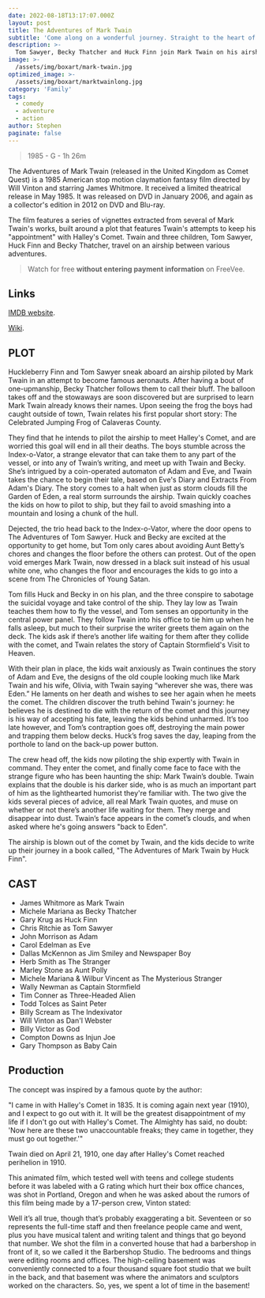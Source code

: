 ```yaml
---
date: 2022-08-18T13:17:07.000Z
layout: post
title: The Adventures of Mark Twain
subtitle: 'Come along on a wonderful journey. Straight to the heart of halleys comet.'
description: >-
  Tom Sawyer, Becky Thatcher and Huck Finn join Mark Twain on his airship to meet Halley's Comet.
image: >-
  /assets/img/boxart/mark-twain.jpg
optimized_image: >-
  /assets/img/boxart/marktwainlong.jpg
category: 'Family'
tags:
  - comedy
  - adventure
  - action
author: Stephen
paginate: false
---
```

> 1985 - G - 1h 26m

The Adventures of Mark Twain (released in the United Kingdom as Comet Quest) is a 1985 American stop motion claymation fantasy film directed by Will Vinton and starring James Whitmore. It received a limited theatrical release in May 1985. It was released on DVD in January 2006, and again as a collector's edition in 2012 on DVD and Blu-ray.

The film features a series of vignettes extracted from several of Mark Twain's works, built around a plot that features Twain's attempts to keep his "appointment" with Halley's Comet. Twain and three children, Tom Sawyer, Huck Finn and Becky Thatcher, travel on an airship between various adventures. 

> Watch for free **without entering payment information** on FreeVee.

## Links

[IMDB website](https://www.imdb.com/title/tt0088678/).

[Wiki](https://en.wikipedia.org/wiki/The_Adventures_of_Mark_Twain_(1985_film)).

## PLOT

Huckleberry Finn and Tom Sawyer sneak aboard an airship piloted by Mark Twain in an attempt to become famous aeronauts. After having a bout of one-upmanship, Becky Thatcher follows them to call their bluff. The balloon takes off and the stowaways are soon discovered but are surprised to learn Mark Twain already knows their names. Upon seeing the frog the boys had caught outside of town, Twain relates his first popular short story: The Celebrated Jumping Frog of Calaveras County.

They find that he intends to pilot the airship to meet Halley's Comet, and are worried this goal will end in all their deaths. The boys stumble across the Index-o-Vator, a strange elevator that can take them to any part of the vessel, or into any of Twain’s writing, and meet up with Twain and Becky. She’s intrigued by a coin-operated automaton of Adam and Eve, and Twain takes the chance to begin their tale, based on Eve's Diary and Extracts From Adam's Diary. The story comes to a halt when just as storm clouds fill the Garden of Eden, a real storm surrounds the airship. Twain quickly coaches the kids on how to pilot to ship, but they fail to avoid smashing into a mountain and losing a chunk of the hull.

Dejected, the trio head back to the Index-o-Vator, where the door opens to The Adventures of Tom Sawyer. Huck and Becky are excited at the opportunity to get home, but Tom only cares about avoiding Aunt Betty’s chores and changes the floor before the others can protest. Out of the open void emerges Mark Twain, now dressed in a black suit instead of his usual white one, who changes the floor and encourages the kids to go into a scene from The Chronicles of Young Satan.

Tom fills Huck and Becky in on his plan, and the three conspire to sabotage the suicidal voyage and take control of the ship. They lay low as Twain teaches them how to fly the vessel, and Tom senses an opportunity in the central power panel. They follow Twain into his office to tie him up when he falls asleep, but much to their surprise the writer greets them again on the deck. The kids ask if there’s another life waiting for them after they collide with the comet, and Twain relates the story of Captain Stormfield's Visit to Heaven.

With their plan in place, the kids wait anxiously as Twain continues the story of Adam and Eve, the designs of the old couple looking much like Mark Twain and his wife, Olivia, with Twain saying “wherever she was, there was Eden.” He laments on her death and wishes to see her again when he meets the comet. The children discover the truth behind Twain's journey: he believes he is destined to die with the return of the comet and this journey is his way of accepting his fate, leaving the kids behind unharmed. It’s too late however, and Tom’s contraption goes off, destroying the main power and trapping them below decks. Huck’s frog saves the day, leaping from the porthole to land on the back-up power button.

The crew head off, the kids now piloting the ship expertly with Twain in command. They enter the comet, and finally come face to face with the strange figure who has been haunting the ship: Mark Twain’s double. Twain explains that the double is his darker side, who is as much an important part of him as the lighthearted humorist they're familiar with. The two give the kids several pieces of advice, all real Mark Twain quotes, and muse on whether or not there’s another life waiting for them. They merge and disappear into dust. Twain’s face appears in the comet’s clouds, and when asked where he's going answers "back to Eden".

The airship is blown out of the comet by Twain, and the kids decide to write up their journey in a book called, "The Adventures of Mark Twain by Huck Finn". 


## CAST

*    James Whitmore as Mark Twain
*    Michele Mariana as Becky Thatcher
*    Gary Krug as Huck Finn
*    Chris Ritchie as Tom Sawyer
*    John Morrison as Adam
*    Carol Edelman as Eve
*    Dallas McKennon as Jim Smiley and Newspaper Boy
*    Herb Smith as The Stranger
*    Marley Stone as Aunt Polly
*    Michele Mariana & Wilbur Vincent as The Mysterious Stranger
*    Wally Newman as Captain Stormfield
*    Tim Conner as Three-Headed Alien
*    Todd Tolces as Saint Peter
*    Billy Scream as The Indexivator
*    Will Vinton as Dan'l Webster
*    Billy Victor as God
*    Compton Downs as Injun Joe
*    Gary Thompson as Baby Cain

## Production

The concept was inspired by a famous quote by the author:

"I came in with Halley's Comet in 1835. It is coming again next year (1910), and I expect to go out with it. It will be the greatest disappointment of my life if I don't go out with Halley's Comet. The Almighty has said, no doubt: 'Now here are these two unaccountable freaks; they came in together, they must go out together.'"

Twain died on April 21, 1910, one day after Halley's Comet reached perihelion in 1910.


This animated film, which tested well with teens and college students before it was labeled with a G rating which hurt their box office chances, was shot in Portland, Oregon and when he was asked about the rumors of this film being made by a 17-person crew, Vinton stated:

Well it’s all true, though that’s probably exaggerating a bit. Seventeen or so represents the full-time staff and then freelance people came and went, plus you have musical talent and writing talent and things that go beyond that number. We shot the film in a converted house that had a barbershop in front of it, so we called it the Barbershop Studio. The bedrooms and things were editing rooms and offices. The high-ceiling basement was conveniently connected to a four thousand square foot studio that we built in the back, and that basement was where the animators and sculptors worked on the characters. So, yes, we spent a lot of time in the basement!
